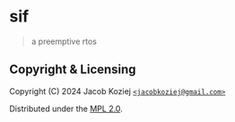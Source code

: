 # sif

> a preemptive rtos

## Copyright & Licensing

Copyright (C) 2024 Jacob Koziej [`<jacobkoziej@gmail.com>`]

Distributed under the [MPL 2.0].

[mpl 2.0]: LICENSE
[`<jacobkoziej@gmail.com>`]: mailto:jacobkoziej@gmail.com
